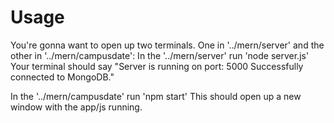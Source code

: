 # Usage
You're gonna want to open up two terminals. One in '../mern/server' and the other in '../mern/campusdate':
In the '../mern/server' run 'node server.js'
Your terminal should say 
"Server is running on port: 5000
Successfully connected to MongoDB."

In the '../mern/campusdate' run 'npm start'
This should open up a new window with the app/js running.